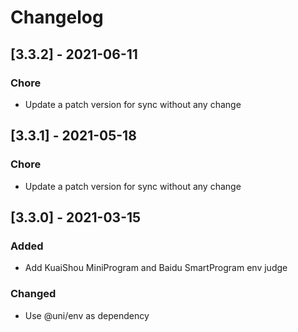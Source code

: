 # Changelog

## [3.3.2] - 2021-06-11

### Chore

- Update a patch version for sync without any change

## [3.3.1] - 2021-05-18

### Chore

- Update a patch version for sync without any change

## [3.3.0] - 2021-03-15

### Added

- Add KuaiShou MiniProgram and Baidu SmartProgram env judge

### Changed

- Use @uni/env as dependency

